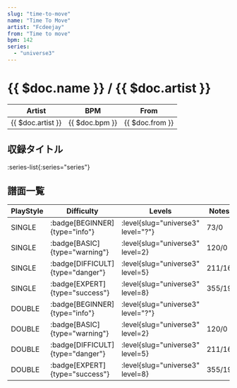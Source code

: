 ```yaml
---
slug: "time-to-move"
name: "Time To Move"
artist: "Fcdeejay"
from: "Time to move"
bpm: 142
series:
  - "universe3"
---
```


# {{ $doc.name }} / {{ $doc.artist }}

|Artist|BPM|From|
|------|---|----|
|{{ $doc.artist }}|{{ $doc.bpm }}|{{ $doc.from }}|

## 収録タイトル

:series-list{:series="series"}

## 譜面一覧

|PlayStyle|Difficulty|Levels|Notes|Movie|
|---------|----------|------|-----|-----|
|SINGLE| :badge[BEGINNER]{type="info"}|<div class="field is-grouped is-grouped-multiline"> :level{slug="universe3" level="?"}</div>|73/0||
|SINGLE| :badge[BASIC]{type="warning"}|<div class="field is-grouped is-grouped-multiline"> :level{slug="universe3" level=2}</div>|120/0||
|SINGLE| :badge[DIFFICULT]{type="danger"}|<div class="field is-grouped is-grouped-multiline"> :level{slug="universe3" level=5}</div>|211/16||
|SINGLE| :badge[EXPERT]{type="success"}|<div class="field is-grouped is-grouped-multiline"> :level{slug="universe3" level=8}</div>|355/19||
|DOUBLE| :badge[BEGINNER]{type="info"}|<div class="field is-grouped is-grouped-multiline"> :level{slug="universe3" level="?"}</div>|||
|DOUBLE| :badge[BASIC]{type="warning"}|<div class="field is-grouped is-grouped-multiline"> :level{slug="universe3" level=2}</div>|120/0||
|DOUBLE| :badge[DIFFICULT]{type="danger"}|<div class="field is-grouped is-grouped-multiline"> :level{slug="universe3" level=5}</div>|211/16||
|DOUBLE| :badge[EXPERT]{type="success"}|<div class="field is-grouped is-grouped-multiline"> :level{slug="universe3" level=8}</div>|355/19||
